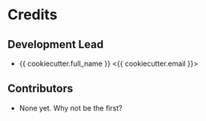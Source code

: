 # Credits

## Development Lead

- {{ cookiecutter.full_name }} <{{ cookiecutter.email }}>

## Contributors

- None yet. Why not be the first?
